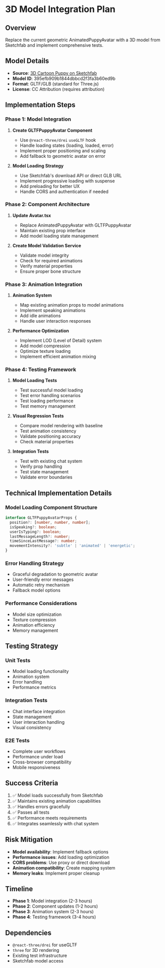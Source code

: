 # 3D Model Integration Plan

## Overview
Replace the current geometric AnimatedPuppyAvatar with a 3D model from Sketchfab and implement comprehensive tests.

## Model Details
- **Source**: [3D Cartoon Puppy on Sketchfab](https://sketchfab.com/3d-models/3d-cartoon-puppy-395efb909b1844dbbcd2f3fa3b60ed9b)
- **Model ID**: 395efb909b1844dbbcd2f3fa3b60ed9b
- **Format**: GLTF/GLB (standard for Three.js)
- **License**: CC Attribution (requires attribution)

## Implementation Steps

### Phase 1: Model Integration
1. **Create GLTFPuppyAvatar Component**
   - Use `@react-three/drei` `useGLTF` hook
   - Handle loading states (loading, loaded, error)
   - Implement proper positioning and scaling
   - Add fallback to geometric avatar on error

2. **Model Loading Strategy**
   - Use Sketchfab's download API or direct GLB URL
   - Implement progressive loading with suspense
   - Add preloading for better UX
   - Handle CORS and authentication if needed

### Phase 2: Component Architecture
1. **Update Avatar.tsx**
   - Replace AnimatedPuppyAvatar with GLTFPuppyAvatar
   - Maintain existing prop interface
   - Add model loading state management

2. **Create Model Validation Service**
   - Validate model integrity
   - Check for required animations
   - Verify material properties
   - Ensure proper bone structure

### Phase 3: Animation Integration
1. **Animation System**
   - Map existing animation props to model animations
   - Implement speaking animations
   - Add idle animations
   - Handle user interaction responses

2. **Performance Optimization**
   - Implement LOD (Level of Detail) system
   - Add model compression
   - Optimize texture loading
   - Implement efficient animation mixing

### Phase 4: Testing Framework
1. **Model Loading Tests**
   - Test successful model loading
   - Test error handling scenarios
   - Test loading performance
   - Test memory management

2. **Visual Regression Tests**
   - Compare model rendering with baseline
   - Test animation consistency
   - Validate positioning accuracy
   - Check material properties

3. **Integration Tests**
   - Test with existing chat system
   - Verify prop handling
   - Test state management
   - Validate error boundaries

## Technical Implementation Details

### Model Loading Component Structure
```typescript
interface GLTFPuppyAvatarProps {
  position?: [number, number, number];
  isSpeaking?: boolean;
  userIsTyping?: boolean;
  lastMessageLength?: number;
  timeSinceLastMessage?: number;
  movementIntensity?: 'subtle' | 'animated' | 'energetic';
}
```

### Error Handling Strategy
- Graceful degradation to geometric avatar
- User-friendly error messages
- Automatic retry mechanism
- Fallback model options

### Performance Considerations
- Model size optimization
- Texture compression
- Animation efficiency
- Memory management

## Testing Strategy

### Unit Tests
- Model loading functionality
- Animation system
- Error handling
- Performance metrics

### Integration Tests
- Chat interface integration
- State management
- User interaction handling
- Visual consistency

### E2E Tests
- Complete user workflows
- Performance under load
- Cross-browser compatibility
- Mobile responsiveness

## Success Criteria
1. ✅ Model loads successfully from Sketchfab
2. ✅ Maintains existing animation capabilities
3. ✅ Handles errors gracefully
4. ✅ Passes all tests
5. ✅ Performance meets requirements
6. ✅ Integrates seamlessly with chat system

## Risk Mitigation
- **Model availability**: Implement fallback options
- **Performance issues**: Add loading optimization
- **CORS problems**: Use proxy or direct download
- **Animation compatibility**: Create mapping system
- **Memory leaks**: Implement proper cleanup

## Timeline
- **Phase 1**: Model integration (2-3 hours)
- **Phase 2**: Component updates (1-2 hours)
- **Phase 3**: Animation system (2-3 hours)
- **Phase 4**: Testing framework (3-4 hours)

## Dependencies
- `@react-three/drei` for useGLTF
- `three` for 3D rendering
- Existing test infrastructure
- Sketchfab model access 